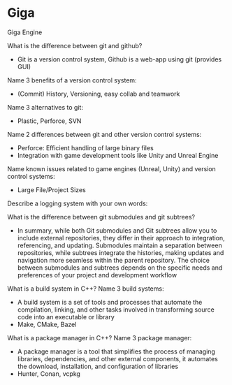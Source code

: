 # Giga
Giga Engine

What is the difference between git and github?
* Git is a version control system, Github is a web-app using git (provides GUI)

Name 3 benefits of a version control system:
* (Commit) History, Versioning, easy collab and teamwork

Name 3 alternatives to git:
* Plastic, Perforce, SVN

Name 2 differences between git and other version control systems:
* Perforce: Efficient handling of large binary files
* Integration with game development tools like Unity and Unreal Engine

Name known issues related to game engines (Unreal, Unity) and version control systems:
* Large File/Project Sizes

Describe a logging system with your own words:

What is the difference between git submodules and git subtrees?
* In summary, while both Git submodules and Git subtrees allow you to include external repositories, they differ in their approach to integration, referencing, and updating. Submodules maintain a separation between repositories, while subtrees integrate the histories, making updates and navigation more seamless within the parent repository. The choice between submodules and subtrees depends on the specific needs and preferences of your project and development workflow

What is a build system in C++? Name 3 build systems:
* A build system is a set of tools and processes that automate the compilation, linking, and other tasks involved in transforming source code into an executable or library
* Make, CMake, Bazel

What is a package manager in C++? Name 3 package manager:
* A package manager is a tool that simplifies the process of managing libraries, dependencies, and other external components, it automates the download, installation, and configuration of libraries
* Hunter, Conan, vcpkg
